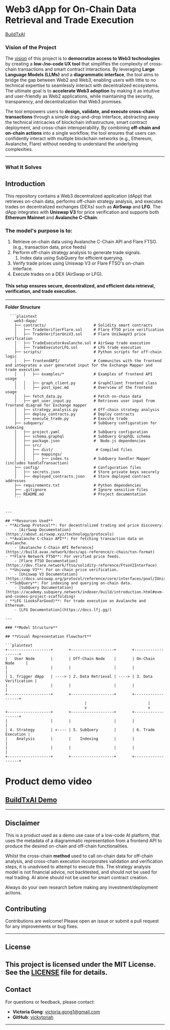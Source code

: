 # Web3 dApp for On-Chain Data Retrieval and Trade Execution
[BuildTxAI](/web3-dapp/resources/BuildTxAI.jpg")

### Vision of the Project

The [vision](web3-dapp/docs/Problem_Statement.md) of this project is to **democratize access to Web3 technologies** by creating a **low-/no-code UX tool** that simplifies the complexity of cross-chain transactions and smart contract interactions. By leveraging **Large Language Models (LLMs)** and a **diagrammatic interface**, the tool aims to bridge the gap between Web2 and Web3, enabling users with little to no technical expertise to seamlessly interact with decentralized ecosystems. The ultimate goal is to **accelerate Web3 adoption** by making it as intuitive and user-friendly as Web2 applications, while maintaining the security, transparency, and decentralization that Web3 promises.

The tool empowers users to **design, validate, and execute cross-chain transactions** through a simple drag-and-drop interface, abstracting away the technical intricacies of blockchain infrastructure, smart contract deployment, and cross-chain interoperability. By combining **off-chain and on-chain actions** into a single workflow, the tool ensures that users can confidently interact with multiple blockchain networks (e.g., Ethereum, Avalanche, Flare) without needing to understand the underlying complexities.

---

### What It Solves


## **Introduction**
This repository contains a Web3 decentralized application (dApp) that retrieves on-chain data, performs off-chain strategy analysis, and executes trades on decentralized exchanges (DEXs) such as **AirSwap** and **LFG**. The dApp integrates with **Uniswap V3** for price verification and supports both **Ethereum Mainnet** and **Avalanche C-Chain**.

### The model's purpose is to:
1. Retrieve on-chain data using Avalanche C-Chain API and Flare FTSO. (e.g., transaction data, price feeds)
2. Perform off-chain strategy analysis to generate trade signals.
   1. Index data using SubQuery for efficient querying.
3. Verify trade prices using Uniswap V3 or Flare FTSO's on-chain interface.
4. Execute trades on a DEX (AirSwap or LFG).

#### This setup ensures secure, decentralized, and efficient data retrieval, verification, and trade execution.

---

**Folder Structure**
  
      ```plaintext
        web3-dapp/
        ├── contracts/                     # Solidity smart contracts
        │   ├── TradeVerifierFlare.sol     # Flare FTSO price verification
        │   ├── TradeVerifierUniV3.sol     # Flare UniSwapV3 price verification
        │   ├── TradeExecutorAvalanche.sol # AirSwap trade execution
        │   ├── TradeExecutorLFG.sol       # LFG trade execution
        ├── scripts/                       # Python scripts for off-chain logic
        │   ├── frontendAPI/               # Communites with the frontend and integrates a user generated input for the Exchange Mapper and trade execution
        │   │   ├── examples/*             # Examples of frontend API usage
        │   │   ├── graph_client.py        # GraphClient frontend class 
        │   │   ├── post_spec.md           # Overview of the frontend usage 
        │   ├── fetch_data.py              # Fetch on-chain data
        │   ├── get_user_input.py          # Retrieves user input from frontend diagram for Exchange mapper
        │   ├── strategy_analysis.py       # Off-chain strategy analysis
        │   ├── deploy_contracts.py        # Deploy contracts
        │   ├── execute_trade.py           # Execute trade
        ├── subquery/                      # SubQuery configuration for indexing
        │   ├── project.yaml               # SubQuery configuration
        │   ├── schema.graphql             # SubQuery GraphQL schema
        │   ├── package.json               #  Node.js dependencies
        │   ├── src/
        │   │   ├── dist/                   # Compiled files
        │   │   ├── mappings/
        │   │   │   ├── index.ts           # SubQuery handler Mapper (includes handleTransaction)
        ├── config/                        # Configuration files
        │   ├── secrets.json               # Store private keys securely
        │   ├── deployed_contracts.json    # Store deployed contract addresses
        ├── requirements.txt               # Python dependencies
        ├── .gitignore                     # Ignore sensitive files
        ├── README.md                      # Project documentation
        ```

```

---

## **Resources Used**
- **AirSwap Protocol**: For decentralized trading and price discovery.
    - [AirSwap Documentation](https://about.airswap.xyz/technology/protocols)
- **Avalanche C-Chain API**: For fetching transaction data on Avalanche.
    - [Avalanche C-Chain API Reference](https://build.avax.network/docs/api-reference/c-chain/txn-format)
- **Flare Network FTSO**: For verified price feeds.
    - [Flare FTSO Documentation](https://dev.flare.network/ftso/solidity-reference/FtsoV2Interface)
- **Uniswap V3**: For on-chain price verification.
    - [Uniswap V3 Documentation](https://docs.uniswap.org/protocol/reference/core/interfaces/pool/IUniswapV3PoolState)
- **SubQuery**: For indexing and querying on-chain data.
    - [SubQuery Documentation](https://academy.subquery.network/indexer/build/introduction.html#evm-and-cosmos-project-scaffolding)
- **LFG (LooksFarGood)**: For trade execution on Avalanche and Ethereum.
    - [LFG Documentation](https://docs.lfj.gg/)

---

### **Model Structure**

## **Visual Representation Flowchart**

```plaintext
+-------------------+       +-------------------+       +-------------------+
|   User Node       |       | Off-Chain Node    |       | On-Chain Node     |
|                   |       |                   |       |                   |
| 1. Trigger dApp   | ----> | 2. Data Retrieval | ----> | 3. Data Verification |
|                   |       |                   |       |                   |
+-------------------+       +-------------------+       +-------------------+
                                   |                           |
                                   v                           v
+-------------------+       +-------------------+       +-------------------+
|                   |       |                   |       |                   |
| 4. Strategy       | <---- | 5. SubQuery       |       | 6. Trade Execution |
|    Analysis       |       |    Indexing       |       |                   |
|                   |       |                   |       |                   |
+-------------------+       +-------------------+       +-------------------+
```
# Product demo video

## [BuildTxAI Demo](https://img.yohttps://www.youtube.com/watch?v=467rjz7sJEg)

---
## **Disclaimer**
This is a product used as a demo use case of a low-code AI platform, that uses the metadata of a diagrammatic representation from a frontend API to produce the desired on-chain and off-chain functionalities. 

Whilst the cross-chain **method** used to call on-chain data for off-chain analysis, and cross-chain execution incorporates validation and verification steps, it is unadvised to attempt to execute this. The strategy analysis model is not financial advice, not backtested, and should not be used for real trading. AI alone should not be used for smart contract creation.

Always do your own research before making any investment/deployment actions.


## **Contributing**
Contributions are welcome! Please open an issue or submit a pull request for any improvements or bug fixes.

---

## **License**

This project is licensed under the MIT License. See the [LICENSE](BuildTransactions_AI/LICENSE) file for details.
---

## **Contact**
For questions or feedback, please contact:
- **Victoria Gong**: [victoria.gong1@gmail.com](mailto:victoria.gong1@gmail.com)
- **GitHub**: [vickytoriah](https://github.com/vickytoriah)

---